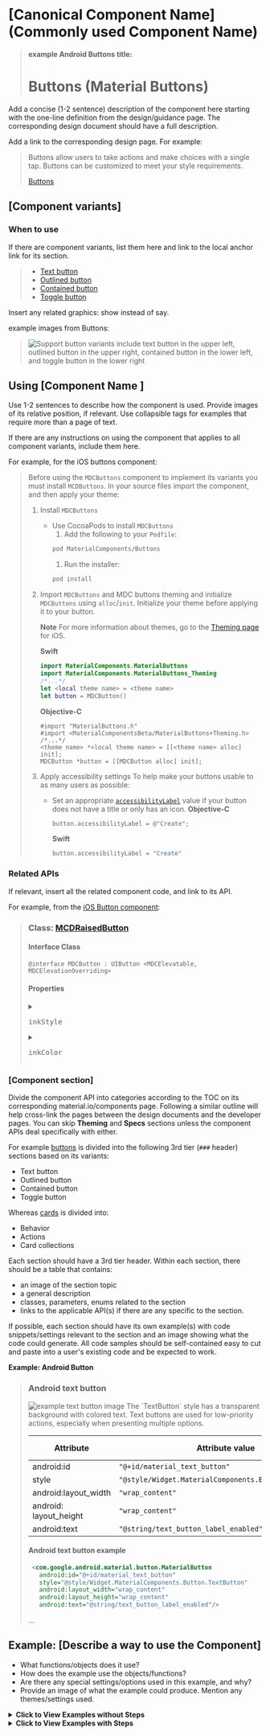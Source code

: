 <!--docs:
title: ""
layout: detail
section: components
excerpt: "This is the template for the developer articles for material.io."
iconId:
path: /
api_doc_root:
-->

<!-- this is an article template for the material.io developer site.
This template is based on the current design article template at
https://spec.googleplex.com/m2-spec-guide/authoring-content/component-article-template.html

The API documentation formatting is roughly based on https://developers.google.com/android-publisher/api-ref/inappproducts

Replace all instances of '[]' with your content (such as the component name you usually use)

Replace all uses of block quotes with relevant content.
-->

# \[Canonical Component Name\] (Commonly used Component Name)

> **example Android Buttons title:**
> # Buttons (Material Buttons)

Add a concise (1-2 sentence) description of the component here starting with the one-line definition from the design/guidance page. The corresponding design document should have a full description.

Add a link to the corresponding design page.
For example:

> Buttons allow users to take actions and make choices with a single tap.
> Buttons can be customized to meet your style requirements.
>
> [Buttons](https://material.io/components/buttons/#usage)

## \[Component variants\]

### When to use

If there are component variants, list them here and link to the local anchor link for its section.

> * [Text button](#ios-text-button)
> * [Outlined button](#ios-outlined-button)
> * [Contained button](#ios-contained-button)
> * [Toggle button](#ios-toggle-button)

Insert any related graphics: show instead of say.

example images from Buttons:
> <img src="docs/images/buttons-types-all.png" alt="Support button variants include text button in the upper left, outlined button in the upper right, contained button in the lower left, and toggle button in the lower right">

<!-- Note that the iOS team has added a TOC to their repo, and it appears to be from https://github.com/jonschlinkert/markdown-toc -->
<!-- toc -->

## Using \[Component Name \]

Use 1-2 sentences to describe how the component is used. Provide images of its relative position, if relevant. Use collapsible tags for examples that require more than a page of text.

If there are any instructions on using the component that applies to all component variants, include them here.

For example, for the iOS buttons component:

> Before using the `MDCButtons` component to implement its variants you must install `MCDButtons`. In your source files import the component, and then apply your theme:
>  1. Install `MDCButtons`
>     * Use CocoaPods to install `MDCButtons`
>       1. Add the following to your `Podfile`:
>         ```bash
>        pod MaterialComponents/Buttons
>         ```
>       1. Run the installer:
>         ```bash
>         pod install
>         ```
> 1. Import `MDCButtons` and MDC buttons theming and initialize `MDCButtons` using `alloc`/`init`. Initialize your theme  before applying it to your button.
>
>    **Note** For more information about themes, go to the [Theming page](https://material.io/develop/ios/components/theming/) for iOS.
>
>       **Swift**
>       ```swift
>       import MaterialComponents.MaterialButtons
>       import MaterialComponents.MaterialButtons_Theming
>       /*...*/
>       let <local theme name> = <theme name>
>       let button = MDCButton()
>       ```
>       **Objective-C**
>       ```objc
>       #import "MaterialButtons.h"
>       #import <MaterialComponentsBeta/MaterialButtons+Theming.h>
>       /*...*/
>       <theme name> *<local theme name> = [[<theme name> alloc] init];
>       MDCButton *button = [[MDCButton alloc] init];
>       ```
> 1. Apply accessibility settings
>    To help make your buttons usable to as many users as possible:
>    * Set an appropriate [`accessibilityLabel`](https://developer.apple.com/documentation/uikit/uiaccessibilityelement/1619577-accessibilitylabel) value if your button does not have a title or only has an icon.
>        **Objective-C**
>        ```objc
>        button.accessibilityLabel = @"Create";
>        ```
>        **Swift**
>        ```swift
>        button.accessibilityLabel = "Create"
>        ```

### Related APIs

If relevant, insert all the related component code, and link to its API.

For example, from the [iOS Button component](https://material.io/components/ios/catalog/buttons/api-docs/Classes.html#/c:objc(cs)MDCRaisedButton):

> ### Class: [MCDRaisedButton](https://material.io/components/ios/catalog/buttons/api-docs/Classes.html#/c:objc(cs)MDCRaisedButton)
>
> #### Interface Class
> ```obj-C
> @interface MDCButton : UIButton <MDCElevatable, MDCElevationOverriding>
> ```
>
> #### Properties
> <details>
>   <summary><pre>inkStyle</pre></summary>
> This is a description of the inkStyle property for iOS.
> </details>
> <details>
>   <summary><pre>inkColor</pre></summary>
>     This is a description of the inkColor property for iOS.
> </details>

### \[Component section\]
Divide the component API into categories according to the TOC on its corresponding material.io/components page. Following a similar outline will help cross-link the pages between the design documents and the developer pages. You can skip **Theming** and **Specs** sections unless the component APIs deal specifically with either.

For example [buttons](material.io/components/buttons/) is divided into the following 3rd tier (`###` header) sections based on its variants:

* Text button
* Outlined button
* Contained button
* Toggle button


Whereas [cards](https://material.io/components/cards/) is divided into:

* Behavior
* Actions
* Card collections


Each section should have a 3rd tier header. Within each section, there should be a table that contains:
* an image of the section topic
* a general description
* classes, parameters, enums related to the section
* links to the applicable API(s) if there are any specific to the section.


If possible, each section should have its own example(s) with code snippets/settings relevant to the section and an image showing what the code could generate. All code samples should be self-contained easy to cut and paste into a user's existing code and be expected to work.


**Example: Android Button**

> ### Android text button
>
> <img src="docs/images/text-button-usage.png" alt="example text button image">
> The `TextButton` style has a transparent background with colored text. Text buttons are used for low-priority actions, especially when presenting multiple options.
>
> Attribute | Attribute value | Element description
> ---|---|---
> android:id | `"@+id/material_text_button"` |
> style | `"@style/Widget.MaterialComponents.Button.TextButton"` |
> android:layout_width | `"wrap_content" ` |
> android: layout_height | `"wrap_content"` |
> android:text | `"@string/text_button_label_enabled"`|
>
> #### Android text button example
> ```xml
>  <com.google.android.material.button.MaterialButton
>    android:id="@+id/material_text_button"
>    style="@style/Widget.MaterialComponents.Button.TextButton"
>    android:layout_width="wrap_content"
>    android:layout_height="wrap_content"
>    android:text="@string/text_button_label_enabled"/>
>```
>
> ...
>


## Example: \[Describe a way to use the Component\]
* What functions/objects does it use?
* How does the example use the objects/functions?
* Are there any special settings/options used in this example, and why?
* Provide an image of what the example could produce. Mention any themes/settings used.

<details>
  <summary><b>Click to View Examples without Steps</b></summary>

  Describe the example and its components, including specific settings and instructions.

  > ### Example: Add a contained (filled) and elevated button
  > The following code adds a contained and elevated button to your app. Your theme's `colorPrimary` is the default background color and your theme's `colorOnPrimary` is the default text color.
  > <img src="docs/images/contained-button-usage.png" alt="example of a filled an elevated button image">
  >   ```xml
  >    <com.google.android.material.button.MaterialButton
  >      android:id="@+id/material_button"
  >      android:layout_width="wrap_content"
  >      android:layout_height="wrap_content"
  >      android:text="@string/button_label_enabled"/>
  >  ```
  >  ### Example: Add a contained (filled) and unelevated button
  > The following code adds a contained and unelevated button. Your theme's `colorPrimary` is the default background color and your theme's `colorOnPrimary` is the default text color.
  >  ```xml
  >    <com.google.android.material.button.MaterialButton
  >      android:id="@+id/disabled_material_button"
  >      android:layout_width="wrap_content"
  >      android:layout_height="wrap_content"
  >      android:enabled="false"
  >      android:text="@string/button_label_disabled"/>
  >  ```

</details>

<details>
  <summary><b>Click to View Examples with Steps</b></summary>

  If the example entails multiple steps, use a numbered list for each step. Break out any installation/importation steps into its own list.

 List the steps to use the component. Include any installation/importation instructions in a separate list.
> ### Add a themed text button
> Follow the steps below to add a text button in your iOS application:
> <img src="docs/images/ios-text-button.gif" alt="animated gif of a text button">
>
> 1. Add the following to your `Podfile`:
>   ```bash
>   pod 'MaterialComponents/Buttons'
>   ```
> 2. Run the `install` command:
>   ```bash
>    pod install
>    ```
> 3. In your source file, you will need to:
>    * import `MaterialButtons`
>      ```swift
>        import MaterialComponents.MaterialButtons
>      ```
>    * import `MaterialButtons_Theming`
>        ```swift
>        import MaterialComponents.MaterialButtons_Theming
>        ```
>    * initialize the button
>        ```swift
>        let button = MDCButton()
>        ```
>    * apply a theme to the text button
>        ```swift
>        button.applyTextTheme(withScheme: containerScheme)
>        ```

</details>
